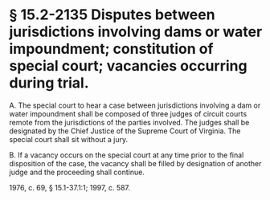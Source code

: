 # § 15.2-2135 Disputes between jurisdictions involving dams or water impoundment; constitution of special court; vacancies occurring during trial.

<p>A. The special court to hear a case between jurisdictions involving a dam or water impoundment shall be composed of three judges of circuit courts remote from the jurisdictions of the parties involved. The judges shall be designated by the Chief Justice of the Supreme Court of Virginia. The special court shall sit without a jury.</p><p>B. If a vacancy occurs on the special court at any time prior to the final disposition of the case, the vacancy shall be filled by designation of another judge and the proceeding shall continue.</p><p>1976, c. 69, § 15.1-37.1:1; 1997, c. 587.</p>